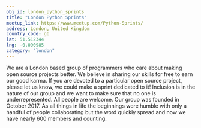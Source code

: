 ```yaml
---
obj_id: london_python_sprints
title: "London Python Sprints"
meetup_link: https://www.meetup.com/Python-Sprints/
address: London, United Kingdom
country_code: gb
lat: 51.512344
lng: -0.090985
category: "london"
---
```

We are a London based group of programmers who care about making open source projects better.
We believe in sharing our skills for free to earn our good karma. If you are devoted to a particular open source project, please let us know, we could make a sprint dedicated to it!
Inclusion is in the nature of our group and we want to make sure that no one is underrepresented. All people are welcome.
Our group was founded in October 2017. As all things in life the beginnings were humble with only a handful of people collaborating but the word quickly spread and now we have nearly 600 members and counting.